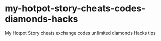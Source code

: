 # my-hotpot-story-cheats-codes-diamonds-hacks
My Hotpot Story cheats exchange codes unlimited diamonds Hacks tips
